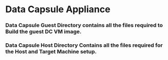 # Data Capsule Appliance
### Data Capsule Guest Directory contains all the files required to Build the guest DC VM image.
### Data Capsule Host Directory Contains all the files required for the Host and Target Machine setup.
